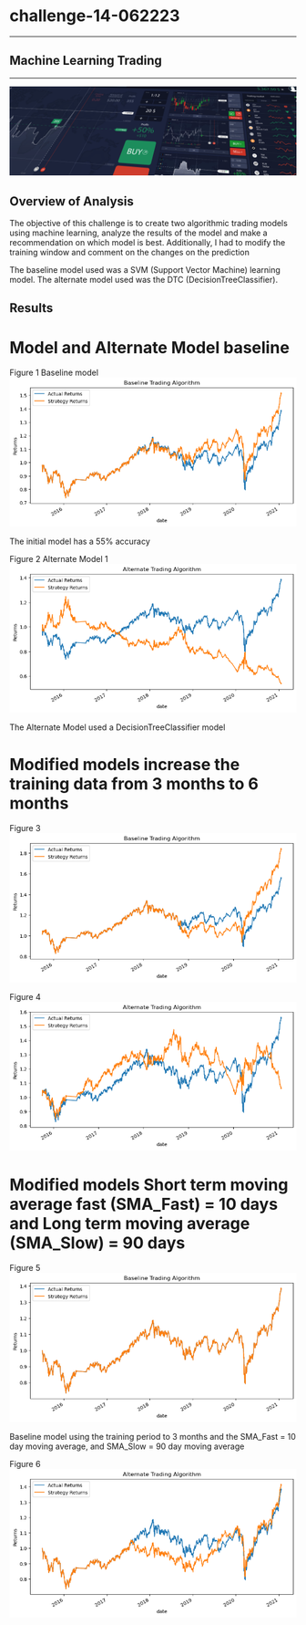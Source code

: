 # challenge-14-062223
 ---
 ## Machine Learning Trading
 ---
 ![fintech challenge14](/Starter_Code/images/14-4-challenge-image.png)
 
 ## Overview of Analysis
 The objective of this challenge is to create two algorithmic trading models using machine learning, analyze the results of the model and make a recommendation on which model is best. Additionally, I had to modify the training window and comment on the changes on the prediction 
 
 The baseline model used was a SVM (Support Vector Machine) learning model. The alternate model used was the DTC (DecisionTreeClassifier). 
 
## Results

# Model and Alternate Model baseline 

Figure 1 Baseline model
![baseline model](/Starter_Code/images/baseline.png)

The initial model has a 55% accuracy 

Figure 2 Alternate Model 1
![alternatemodel](/Starter_Code/images/alternatemodel.png)

The Alternate Model used a DecisionTreeClassifier model 

# Modified models increase the training data from 3 months to 6 months
Figure 3
![baseline_6month training](/Starter_Code/images/baseline_6month.png)

Figure 4
![alternate model 6month training](/Starter_Code/images/alternatemodel_6month.png)

# Modified models Short term moving average fast (SMA_Fast) = 10 days and Long term moving average (SMA_Slow) = 90 days

Figure 5
![baseline 3month training 10 and 90days](/Starter_Code/images/baseline_3month_window_10_90days.png)

Baseline model using the training period to 3 months and the SMA_Fast = 10 day moving average, and SMA_Slow = 90 day moving average

Figure 6
![alternate model 3month training 10 and 90days](/Starter_Code/images/alternatemodel_3month_window_10_90days.png)